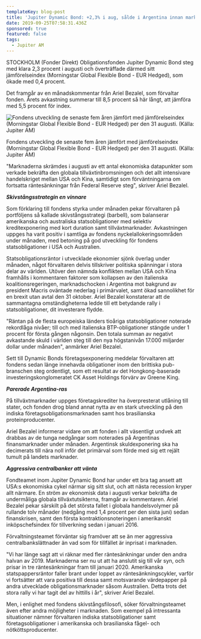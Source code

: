 ```yaml
---
templateKey: blog-post
title: 'Jupiter Dynamic Bond: +2,3% i aug, sålde i Argentina innan marknadschock'
date: 2019-09-25T07:58:31.436Z
sponsored: true
featured: false
tags:
  - Jupiter AM
---
```

STOCKHOLM (Fonder Direkt) Obligationsfonden Jupiter Dynamic Bond steg med klara 2,3 procent i augusti och överträffade därmed sitt jämförelseindex (Morningstar Global Flexible Bond - EUR Hedged), som ökade med 0,4 procent.



Det framgår av en månadskommentar från Ariel Bezalel, som förvaltar fonden. Årets avkastning summerar till 8,5 procent så här långt, att jämföra med 5,5 procent för index.

![Fondens utveckling de senaste fem åren jämfört med jämförelseindex (Morningstar Global Flexible Bond - EUR Hedged) per den 31 augusti. (Källa: Jupiter AM)](/img/jupiter-dynamic-aug.png "Fondens utveckling de senaste fem åren jämfört med jämförelseindex (Morningstar Global Flexible Bond - EUR Hedged) per den 31 augusti. (Källa: Jupiter AM)")

<span class="image-caption">Fondens utveckling de senaste fem åren jämfört med jämförelseindex (Morningstar Global Flexible Bond - EUR Hedged) per den 31 augusti. (Källa: Jupiter AM)</span>

"Marknaderna skrämdes i augusti av ett antal ekonomiska datapunkter som verkade bekräfta den globala tillväxtinbromsningen och det allt intensivare handelskriget mellan USA och Kina, samtidigt som förväntningarna om fortsatta räntesänkningar från Federal Reserve steg", skriver Ariel Bezalel.



**_Skivstångsstrategin en vinnare_**



Som förklaring till fondens styrka under månaden pekar förvaltaren på portföljens så kallade skivstångsstrategi (barbell), som balanserar amerikanska och australiska statsobligationer med selektiv kreditexponering med kort duration samt tillväxtmarknader. Avkastningen uppges ha varit positiv i samtliga av fondens nyckelallokeringsområden under månaden, med betoning på god utveckling för fondens statsobligationer i USA och Australien.



Statsobligationsräntor i utvecklade ekonomier sjönk överlag under månaden, något förvaltaren delvis tillskriver politiska spänningar i stora delar av världen. Utöver den nämnda konflikten mellan USA och Kina framhålls i kommentaren faktorer som kollapsen av den italienska koalitionsregeringen, marknadschocken i Argentina mot bakgrund av president Macris oväntade nederlag i primärvalet, samt ökad sannolikhet för en brexit utan avtal den 31 oktober. Ariel Bezalel konstaterar att de sammantagna omständigheterna ledde till ett betydande rally i statsobligationer, dit investerare flydde.



"Räntan på de flesta europeiska länders tioåriga statsobligationer noterade rekordlåga nivåer; till och med italienska BTP-obligationer stängde under 1 procent för första gången någonsin. Den totala summan av negativt avkastande skuld i världen steg till den nya högstanivån 17.000 miljarder dollar under månaden", anmärker Ariel Bezalel.



Sett till Dynamic Bonds företagsexponering meddelar förvaltaren att fondens sedan länge innehavda obligationer inom den brittiska pub-branschen steg ordentligt, som ett resultat av det Hongkong-baserade investeringskonglomeratet CK Asset Holdings förvärv av Greene King.



**_Parerade Argentina-ras_**



På tillväxtmarknader uppges företagskrediter ha överpresterat utlåning till stater, och fonden drog bland annat nytta av en stark utveckling på den indiska företagsobligationsmarknaden samt hos brasilianska proteinproducenter.



Ariel Bezalel informerar vidare om att fonden i allt väsentligt undvek att drabbas av de tunga nedgångar som noterades på Argentinas finansmarknader under månaden. Argentinsk skuldexponering ska ha decimerats till nära noll inför det primärval som förde med sig ett rejält tumult på landets marknader.



**_Aggressiva centralbanker att vänta_**



Fondteamet inom Jupiter Dynamic Bond har under ett bra tag ansett att USA:s ekonomiska cykel närmar sig sitt slut, och att nästa recession kryper allt närmare. En ström av ekonomisk data i augusti verkar bekräfta de undermåliga globala tillväxtutsikterna, framgår av kommentaren. Ariel Bezalel pekar särskilt på det största fallet i globala handelsvolymer på rullande tolv månader (nedgång med 1,4 procent per den sista juni) sedan finanskrisen, samt den första kontraktionsnoteringen i amerikanskt inköpschefsindex för tillverkning sedan i januari 2016.



Förvaltningsteamet förväntar sig framöver att se än mer aggressiva centralbankslättnader än vad som för tillfället är inprisat i marknaden.



"Vi har länge sagt att vi räknar med fler räntesänkningar under den andra halvan av 2019. Marknaderna ser nu ut att ha anslutit sig till vår syn, och prisar in tre räntesänkningar fram till januari 2020. Amerikanska statspappersräntor faller brant under loppet av räntesänkningscykler, varför vi fortsätter att vara positiva till dessa samt motsvarande värdepapper på andra utvecklade obligationsmarknader såsom Australien. Detta trots det stora rally vi har tagit del av hittills i år", skriver Ariel Bezalel.



Men, i enlighet med fondens skivstångsfilosofi, söker förvaltningsteamet även efter andra möjligheter i marknaden. Som exempel på intressanta situationer nämner förvaltaren indiska statsobligationer samt företagsobligationer i amerikanska och brasilianska fågel- och nötköttsproducenter.
